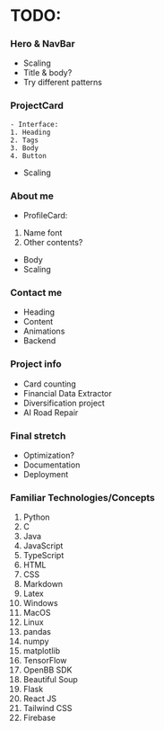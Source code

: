 # TODO:
### Hero & NavBar
- Scaling
- Title & body?
- Try different patterns

### ProjectCard
    - Interface:
    1. Heading
    2. Tags
    3. Body
    4. Button
- Scaling

### About me
- ProfileCard:
1. Name font
2. Other contents?
- Body
- Scaling

### Contact me
- Heading
- Content
- Animations
- Backend

### Project info
- Card counting
- Financial Data Extractor
- Diversification project
- AI Road Repair

### Final stretch
- Optimization?
- Documentation
- Deployment

### Familiar Technologies/Concepts
1. Python
2. C
3. Java
4. JavaScript
5. TypeScript
6. HTML
7. CSS
8. Markdown
9. Latex
10. Windows
11. MacOS
12. Linux
13. pandas
14. numpy
15. matplotlib
16. TensorFlow
17. OpenBB SDK
18. Beautiful Soup
19. Flask
20. React JS
21. Tailwind CSS
22. Firebase
